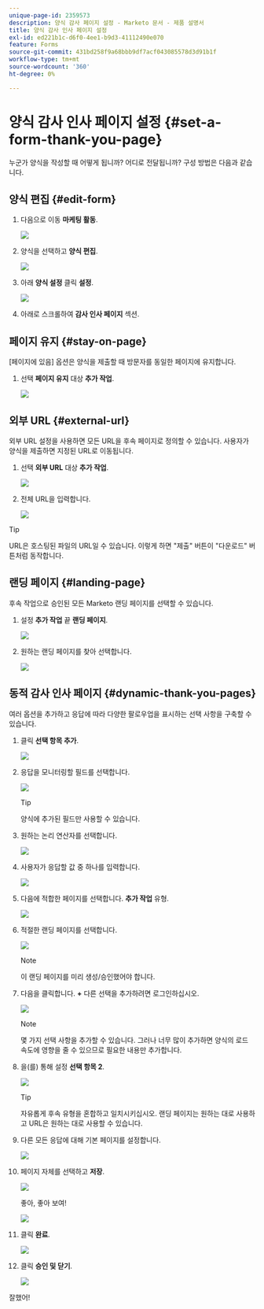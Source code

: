 ```yaml
---
unique-page-id: 2359573
description: 양식 감사 페이지 설정 - Marketo 문서 - 제품 설명서
title: 양식 감사 인사 페이지 설정
exl-id: ed221b1c-d6f0-4ee1-b9d3-41112490e070
feature: Forms
source-git-commit: 431bd258f9a68bbb9df7acf043085578d3d91b1f
workflow-type: tm+mt
source-wordcount: '360'
ht-degree: 0%

---
```


# 양식 감사 인사 페이지 설정 {#set-a-form-thank-you-page}

누군가 양식을 작성할 때 어떻게 됩니까? 어디로 전달됩니까? 구성 방법은 다음과 같습니다.

## 양식 편집 {#edit-form}

1. 다음으로 이동 **마케팅 활동**.

   ![](assets/login-marketing-activities-5.png)

1. 양식을 선택하고 **양식 편집**.

   ![](assets/image2014-9-15-17-3a34-3a14.png)

1. 아래 **양식 설정** 클릭 **설정**.

   ![](assets/image2014-9-15-17-3a34-3a21.png)

1. 아래로 스크롤하여 **감사 인사 페이지** 섹션.

## 페이지 유지 {#stay-on-page}

[페이지에 있음] 옵션은 양식을 제출할 때 방문자를 동일한 페이지에 유지합니다.

1. 선택 **페이지 유지** 대상 **추가 작업**.

   ![](assets/image2014-9-15-17-3a34-3a35.png)

## 외부 URL {#external-url}

외부 URL 설정을 사용하면 모든 URL을 후속 페이지로 정의할 수 있습니다. 사용자가 양식을 제출하면 지정된 URL로 이동됩니다.

1. 선택 **외부 URL** 대상 **추가 작업**.

   ![](assets/image2014-9-15-17-3a34-3a45.png)

1. 전체 URL을 입력합니다.

   ![](assets/image2014-9-15-17-3a34-3a53.png)

>[!TIP]
>
>URL은 호스팅된 파일의 URL일 수 있습니다. 이렇게 하면 &quot;제출&quot; 버튼이 &quot;다운로드&quot; 버튼처럼 동작합니다.

## 랜딩 페이지 {#landing-page}

후속 작업으로 승인된 모든 Marketo 랜딩 페이지를 선택할 수 있습니다.

1. 설정 **추가 작업** 끝 **랜딩 페이지**.

   ![](assets/image2014-9-15-17-3a37-3a52.png)

1. 원하는 랜딩 페이지를 찾아 선택합니다.

   ![](assets/image2014-9-15-17-3a37-3a59.png)

## 동적 감사 인사 페이지 {#dynamic-thank-you-pages}

여러 옵션을 추가하고 응답에 따라 다양한 팔로우업을 표시하는 선택 사항을 구축할 수 있습니다.

1. 클릭 **선택 항목 추가**.

   ![](assets/image2014-9-15-17-3a38-3a6.png)

1. 응답을 모니터링할 필드를 선택합니다.

   ![](assets/image2014-9-15-17-3a38-3a12.png)

   >[!TIP]
   >
   >양식에 추가된 필드만 사용할 수 있습니다.

1. 원하는 논리 연산자를 선택합니다.

   ![](assets/image2014-9-15-17-3a38-3a31.png)

1. 사용자가 응답할 값 중 하나를 입력합니다.

   ![](assets/image2014-9-15-17-3a38-3a40.png)

1. 다음에 적합한 페이지를 선택합니다. **추가 작업** 유형.

   ![](assets/image2014-9-15-17-3a38-3a51.png)

1. 적절한 랜딩 페이지를 선택합니다.

   ![](assets/image2014-9-15-17-3a39-3a3.png)

   >[!NOTE]
   >
   >이 랜딩 페이지를 미리 생성/승인했어야 합니다.

1. 다음을 클릭합니다. **+** 다른 선택을 추가하려면 로그인하십시오.

   ![](assets/image2014-9-15-17-3a39-3a25.png)

   >[!NOTE]
   >
   >몇 가지 선택 사항을 추가할 수 있습니다. 그러나 너무 많이 추가하면 양식의 로드 속도에 영향을 줄 수 있으므로 필요한 내용만 추가합니다.

1. 을(를) 통해 설정 **선택 항목 2**.

   ![](assets/image2014-9-15-17-3a39-3a44.png)

   >[!TIP]
   >
   >자유롭게 후속 유형을 혼합하고 일치시키십시오. 랜딩 페이지는 원하는 대로 사용하고 URL은 원하는 대로 사용할 수 있습니다.

1. 다른 모든 응답에 대해 기본 페이지를 설정합니다.

   ![](assets/image2014-9-15-17-3a40-3a10.png)

1. 페이지 자체를 선택하고 **저장**.

   ![](assets/image2014-9-15-17-3a40-3a26.png)

   좋아, 좋아 보여!

   ![](assets/image2014-9-15-17-3a40-3a34.png)

1. 클릭 **완료**.

   ![](assets/image2014-9-15-17-3a40-3a42.png)

1. 클릭 **승인 및 닫기**.

   ![](assets/image2014-9-15-17-3a41-3a0.png)

잘했어!
